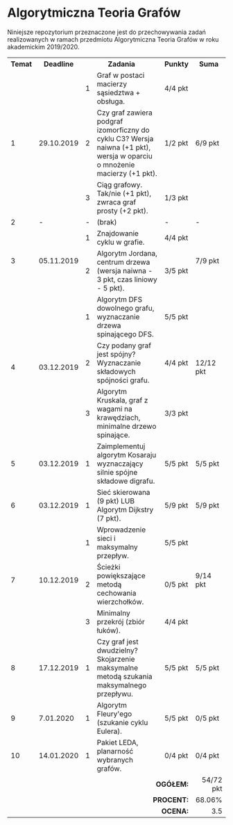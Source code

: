 # Algorytmiczna Teoria Grafów

Niniejsze repozytorium przeznaczone jest do przechowywania zadań realizowanych
w ramach przedmiotu Algorytmiczna Teoria Grafów w roku akademickim 2019/2020.

<table>
  <tr>
    <th>Temat</th>
    <th>Deadline</th>
    <th colspan="2">Zadania</th>
    <th>Punkty</th>
    <th>Suma</th>
  </tr>
  <tr>
    <td rowspan="3">1</td>
    <td rowspan="3">29.10.2019</td>
    <td>1</td>
    <td>Graf w postaci macierzy sąsiedztwa + obsługa.</td>
    <td>4/4 pkt</td>
    <td rowspan="3">6/9 pkt</td>
  </tr>
   <tr>
    <td>2</td>
    <td>
      Czy graf zawiera podgraf izomorficzny do cyklu C3?
      Wersja naiwna (+1 pkt), wersja w oparciu o
      mnożenie macierzy (+1 pkt).
    </td>
    <td>1/2 pkt</td>
  </tr>
  <tr>
    <td>3</td>
    <td>
      Ciąg grafowy. Tak/nie (+1 pkt), zwraca graf prosty (+2 pkt).
    </td>
    <td>1/3 pkt</td>
  </tr>
  <tr>
    <td>2</td>
    <td>-</td>
    <td>-</td>
    <td>(brak)</td>
    <td>-</td>
    <td>-</td>
  </tr>
  <tr>
    <td rowspan="2">3</td>
    <td rowspan="2">05.11.2019</td>
    <td>1</td>
    <td>Znajdowanie cyklu w grafie.</td>
    <td>4/4 pkt</td>
    <td rowspan="2">7/9 pkt</td>
  </tr>
  <tr>
    <td>2</td>
    <td>
      Algorytm Jordana, centrum drzewa (wersja naiwna - 3 pkt,
      czas liniowy - 5 pkt).
    </td>
    <td>3/5 pkt</td>
  </tr>
  <tr>
    <td rowspan="3">4</td>
    <td rowspan="3">03.12.2019</td>
    <td>1</td>
    <td>
      Algorytm DFS dowolnego grafu, wyznaczanie drzewa spinającego DFS.
    </td>
    <td>5/5 pkt</td>
    <td rowspan="3">12/12 pkt</td>
  </tr>
  <tr>
    <td>2</td>
    <td>
      Czy podany graf jest spójny? Wyznaczanie składowych spójności grafu.
    </td>
    <td>4/4 pkt</td>
  </tr>
  <tr>
    <td>3</td>
    <td>
      Algorytm Kruskala, graf z wagami na krawędziach, minimalne drzewo
      spinające.
    </td>
    <td>3/3 pkt</td>
  </tr>
  <tr>
    <td rowspan="1">5</td>
    <td rowspan="1">03.12.2019</td>
    <td>1</td>
    <td>
      Zaimplementuj algorytm Kosaraju wyznaczający silnie spójne składowe digrafu.
    </td>
    <td>5/5 pkt</td>
    <td rowspan="1">5/5 pkt</td>
  </tr>
  </tr>
  <tr>
    <td rowspan="1">6</td>
    <td rowspan="1">03.12.2019</td>
    <td>1</td>
    <td>Sieć skierowana (9 pkt) LUB Algorytm Dijkstry (7 pkt).</td>
    <td>5/9 pkt</td>
    <td rowspan="1">5/9 pkt</td>
  </tr>
  <tr>
    <td rowspan="3">7</td>
    <td rowspan="3">10.12.2019</td>
    <td>1</td>
    <td>Wprowadzenie sieci i maksymalny przepływ.</td>
    <td>5/5 pkt</td>
    <td rowspan="3">9/14 pkt</td>
  </tr>
  <tr>
    <td>2</td>
    <td>Ścieżki powiększające metodą cechowania wierzchołków.</td>
    <td>0/5 pkt</td>
  </tr>
  <tr>
    <td>3</td>
    <td>Minimalny przekrój (zbiór łuków).</td>
    <td>4/4 pkt</td>
  </tr>
  <tr>
    <td rowspan="1">8</td>
    <td rowspan="1">17.12.2019</td>
    <td>1</td>
    <td>
      Czy graf jest dwudzielny? Skojarzenie maksymalne
      metodą szukania maksymalnego przepływu.
    </td>
    <td>5/5 pkt</td>
    <td rowspan="1">5/5 pkt</td>
  </tr>
  <tr>
    <td rowspan="1">9</td>
    <td rowspan="1">7.01.2020</td>
    <td>1</td>
    <td>Algorytm Fleury'ego (szukanie cyklu Eulera).</td>
    <td>5/5 pkt</td>
    <td rowspan="1">0/5 pkt</td>
  </tr>
    <tr>
    <td rowspan="1">10</td>
    <td rowspan="1">14.01.2020</td>
    <td>1</td>
    <td>Pakiet LEDA, planarność wybranych grafów. </td>
    <td>0/4 pkt</td>
    <td rowspan="1">0/4 pkt</td>
  </tr>
  <tr align="right">
    <td colspan="5"><b>OGÓŁEM:</b></td>
    <td>54/72 pkt</td>
  </tr>
  <tr align="right">
    <td colspan="5"><b>PROCENT:</b></td>
    <td>68.06%</td>
  </tr>
  <tr align="right">
    <td colspan="5"><b>OCENA:</b></td>
    <td>3.5</td>
  </tr>
</table>
